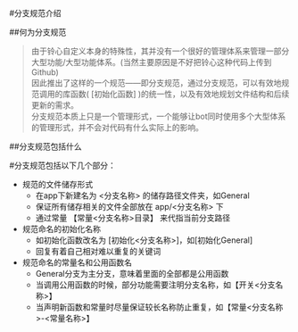 #分支规范介绍

##何为分支规范
>由于铃心自定义本身的特殊性，其并没有一个很好的管理体系来管理一部分大型功能/大型功能体系。(当然主要原因是不好把铃心这种代码上传到Github)  
因此推出了这样的一个规范——即分支规范，通过分支规范，可以有效地规范调用的库函数( [初始化函数] )的统一性，以及有效地规划文件结构和后续更新的需求。  
分支规范本质上只是一个管理形式，一个能够让bot同时使用多个大型体系的管理形式，并不会对代码有什么实际上的影响。

##分支规范包括什么

#分支规范包括以下几个部分：

* 规范的文件储存形式
    - 在app下新建名为 <分支名称> 的储存路径文件夹，如General
    - 保证所有储存相关的文件全部放在 app/<分支名称> 下
    - 通过常量 【常量<分支名称>目录】 来代指当前分支路径
* 规范命名的初始化名称
    - 如初始化函数改名为 [初始化<分支名称>]，如[初始化General]
    - 回复有着自己相对难以重复的关键词
* 规范命名的常量名和公用函数名
    - General分支为主分支，意味着里面的全部都是公用函数
    - 当调用公用函数的时候，部分功能需要注明分支名称，如【开关<分支名称>】
    - 当声明新函数和常量时尽量保证较长名称防止重复，如【常量<分支名称>-<常量名称>】